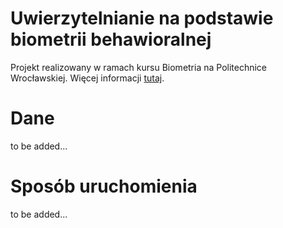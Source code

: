 # Uwierzytelnianie na podstawie biometrii behawioralnej

Projekt realizowany w ramach kursu Biometria na Politechnice Wrocławskiej. Więcej informacji [tutaj](https://www.syga.ai.pwr.edu.pl/courses/bio/P2.pdf).


# Dane

to be added...

# Sposób uruchomienia

to be added...